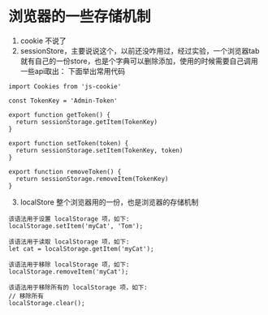 # 浏览器的一些存储机制
1. cookie 不说了
2. sessionStore，主要说说这个，以前还没咋用过，经过实验，一个浏览器tab就有自己的一份store，也是个字典可以删除添加，使用的时候需要自己调用一些api取出：
下面举出常用代码
```
import Cookies from 'js-cookie'

const TokenKey = 'Admin-Token'

export function getToken() {
  return sessionStorage.getItem(TokenKey)
}

export function setToken(token) {
  return sessionStorage.setItem(TokenKey, token)
}

export function removeToken() {
  return sessionStorage.removeItem(TokenKey)
}

```
3. localStore 整个浏览器用的一份，也是浏览器的存储机制
```
该语法用于设置 localStorage 项，如下:
localStorage.setItem('myCat', 'Tom');

该语法用于读取 localStorage 项，如下:
let cat = localStorage.getItem('myCat');

该语法用于移除 localStorage 项，如下:
localStorage.removeItem('myCat');

该语法用于移除所有的 localStorage 项，如下:
// 移除所有
localStorage.clear();
```
